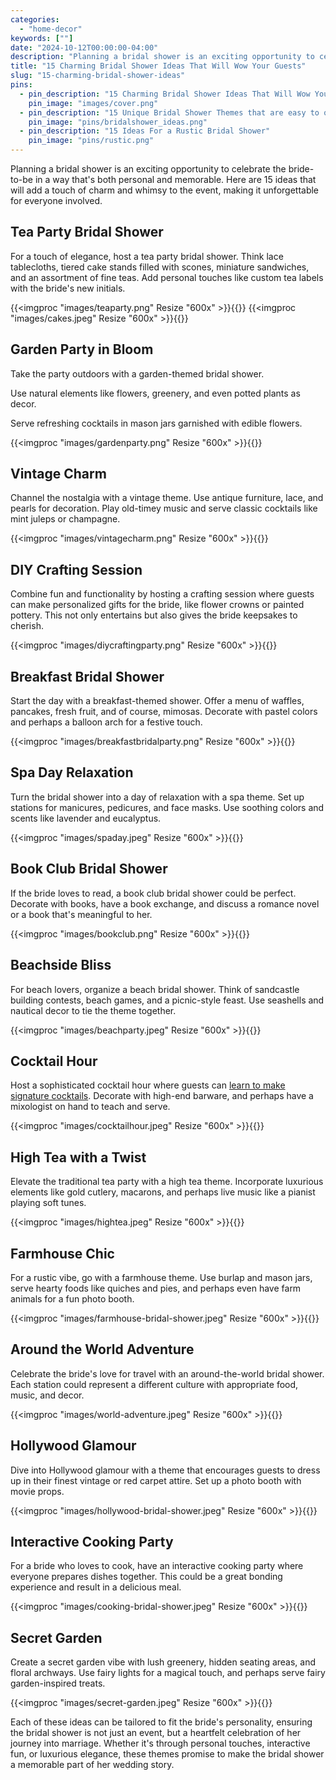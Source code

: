 ```yaml
---
categories:
  - "home-decor"
keywords: [""]
date: "2024-10-12T00:00:00-04:00"
description: "Planning a bridal shower is an exciting opportunity to celebrate the bride-to-be in a way that's both personal and memorable. Here are 15 ideas that will add a touch of charm and whimsy to the event, making it unforgettable for everyone involved."
title: "15 Charming Bridal Shower Ideas That Will Wow Your Guests"
slug: "15-charming-bridal-shower-ideas"
pins:
  - pin_description: "15 Charming Bridal Shower Ideas That Will Wow Your Guests"
    pin_image: "images/cover.png"
  - pin_description: "15 Unique Bridal Shower Themes that are easy to organize"
    pin_image: "pins/bridalshower_ideas.png"
  - pin_description: "15 Ideas For a Rustic Bridal Shower"
    pin_image: "pins/rustic.png"
---
```



Planning a bridal shower is an exciting opportunity to celebrate the bride-to-be in a way that's both personal and memorable. Here are 15 ideas that will add a touch of charm and whimsy to the event, making it unforgettable for everyone involved.

## Tea Party Bridal Shower
For a touch of elegance, host a tea party bridal shower. Think lace tablecloths, tiered cake stands filled with scones, miniature sandwiches, and an assortment of fine teas. Add personal touches like custom tea labels with the bride's new initials.

{{<imgproc "images/teaparty.png" Resize "600x" >}}{{</imgproc>}} 
{{<imgproc "images/cakes.jpeg" Resize "600x" >}}{{</imgproc>}} 


## Garden Party in Bloom

Take the party outdoors with a garden-themed bridal shower. 

Use natural elements like flowers, greenery, and even potted plants as decor. 

Serve refreshing cocktails in mason jars garnished with edible flowers.

{{<imgproc "images/gardenparty.png" Resize "600x" >}}{{</imgproc>}} 

## Vintage Charm
Channel the nostalgia with a vintage theme. Use antique furniture, lace, and pearls for decoration. Play old-timey music and serve classic cocktails like mint juleps or champagne.

{{<imgproc "images/vintagecharm.png" Resize "600x" >}}{{</imgproc>}} 


## DIY Crafting Session
Combine fun and functionality by hosting a crafting session where guests can make personalized gifts for the bride, like flower crowns or painted pottery. This not only entertains but also gives the bride keepsakes to cherish.

{{<imgproc "images/diycraftingparty.png" Resize "600x" >}}{{</imgproc>}} 

## Breakfast Bridal Shower
Start the day with a breakfast-themed shower. Offer a menu of waffles, pancakes, fresh fruit, and of course, mimosas. Decorate with pastel colors and perhaps a balloon arch for a festive touch.

{{<imgproc "images/breakfastbridalparty.png" Resize "600x" >}}{{</imgproc>}} 

## Spa Day Relaxation
Turn the bridal shower into a day of relaxation with a spa theme. Set up stations for manicures, pedicures, and face masks. Use soothing colors and scents like lavender and eucalyptus.

{{<imgproc "images/spaday.jpeg" Resize "600x" >}}{{</imgproc>}} 


## Book Club Bridal Shower
If the bride loves to read, a book club bridal shower could be perfect. Decorate with books, have a book exchange, and discuss a romance novel or a book that's meaningful to her.

{{<imgproc "images/bookclub.png" Resize "600x" >}}{{</imgproc>}} 


## Beachside Bliss
For beach lovers, organize a beach bridal shower. Think of sandcastle building contests, beach games, and a picnic-style feast. Use seashells and nautical decor to tie the theme together.

{{<imgproc "images/beachparty.jpeg" Resize "600x" >}}{{</imgproc>}} 


## Cocktail Hour
Host a sophisticated cocktail hour where guests can [learn to make signature cocktails](https://www.puredrinkology.com). Decorate with high-end barware, and perhaps have a mixologist on hand to teach and serve.

{{<imgproc "images/cocktailhour.jpeg" Resize "600x" >}}{{</imgproc>}} 


## High Tea with a Twist
Elevate the traditional tea party with a high tea theme. Incorporate luxurious elements like gold cutlery, macarons, and perhaps live music like a pianist playing soft tunes.

{{<imgproc "images/hightea.jpeg" Resize "600x" >}}{{</imgproc>}} 

## Farmhouse Chic
For a rustic vibe, go with a farmhouse theme. Use burlap and mason jars, serve hearty foods like quiches and pies, and perhaps even have farm animals for a fun photo booth.

{{<imgproc "images/farmhouse-bridal-shower.jpeg" Resize "600x" >}}{{</imgproc>}} 

## Around the World Adventure
Celebrate the bride's love for travel with an around-the-world bridal shower. Each station could represent a different culture with appropriate food, music, and decor.

{{<imgproc "images/world-adventure.jpeg" Resize "600x" >}}{{</imgproc>}} 

## Hollywood Glamour
Dive into Hollywood glamour with a theme that encourages guests to dress up in their finest vintage or red carpet attire. Set up a photo booth with movie props.

{{<imgproc "images/hollywood-bridal-shower.jpeg" Resize "600x" >}}{{</imgproc>}} 

## Interactive Cooking Party
For a bride who loves to cook, have an interactive cooking party where everyone prepares dishes together. This could be a great bonding experience and result in a delicious meal.

{{<imgproc "images/cooking-bridal-shower.jpeg" Resize "600x" >}}{{</imgproc>}} 


## Secret Garden
Create a secret garden vibe with lush greenery, hidden seating areas, and floral archways. Use fairy lights for a magical touch, and perhaps serve fairy garden-inspired treats.

{{<imgproc "images/secret-garden.jpeg" Resize "600x" >}}{{</imgproc>}} 


Each of these ideas can be tailored to fit the bride's personality, ensuring the bridal shower is not just an event, but a heartfelt celebration of her journey into marriage. Whether it's through personal touches, interactive fun, or luxurious elegance, these themes promise to make the bridal shower a memorable part of her wedding story. 